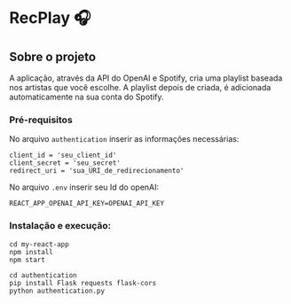 # RecPlay 🎧

## Sobre o projeto

A aplicação, através da API do OpenAI e Spotify, cria uma playlist baseada nos artistas que você escolhe. A playlist depois de criada, é adicionada automaticamente na sua conta do Spotify.

### Pré-requisitos
No arquivo ```authentication``` inserir as informações necessárias:

```
client_id = 'seu_client_id'
client_secret = 'seu_secret'
redirect_uri = 'sua_URI_de_redirecionamento'
```
No arquivo ```.env``` inserir seu Id do openAI:

```
REACT_APP_OPENAI_API_KEY=OPENAI_API_KEY
```
### Instalação e execução:

```
cd my-react-app
npm install
npm start

cd authentication
pip install Flask requests flask-cors
python authentication.py
